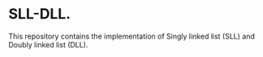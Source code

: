 # SLL-DLL.
This repository contains the implementation of Singly linked list (SLL) and Doubly linked list (DLL).
